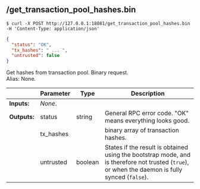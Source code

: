 ## **/get_transaction_pool_hashes.bin**


```shell
$ curl -X POST http://127.0.0.1:18081/get_transaction_pool_hashes.bin -H 'Content-Type: application/json'
```
```json
{
  "status": "OK",
  "tx_hashes": " ... ",
  "untrusted": false
}
```
Get hashes from transaction pool. Binary request.  
Alias: None.  


|             | Parameter | Type    | Description
| ---         | ---       | ---     | ---
|**Inputs:**  |*None*.    |         |
|**Outputs:** | status    | string  | General RPC error code. "OK" means everything looks good.
|             | tx_hashes |         | binary array of transaction hashes.
|             | untrusted | boolean | States if the result is obtained using the bootstrap mode, and is therefore not trusted (`true`), or when the daemon is fully synced (`false`).
